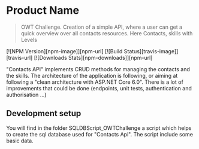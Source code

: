 # Product Name
> OWT Challenge. Creation of a simple API, where a user can get a quick overview over all contacts resources. Here Contacts, skills with Levels 

[![NPM Version][npm-image]][npm-url]
[![Build Status][travis-image]][travis-url]
[![Downloads Stats][npm-downloads]][npm-url]

"Contacts API" implements CRUD methods for managing the contacts and the skills. 
The architecture of the application is following, or aiming at following a "clean architecture with ASP.NET Core 6.0".
There is a lot of improvements that could be done (endpoints, unit tests, authentication and authorisation ...) 


## Development setup

You will find in the folder SQLDBScript_OWTChallenge a script which helps to create the sql database used for "Contacts Api".
The script include some basic data.
